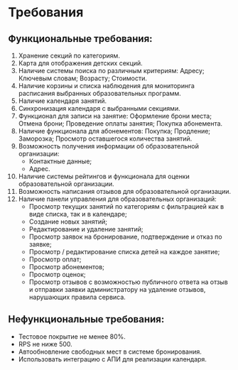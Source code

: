 # Требования

## Функциональные требования:

1. Хранение секций по категориям.
2. Карта для отображения детских секций.
3. Наличие системы поиска по различным критериям:
   Адресу;
   Ключевым словам;
   Возрасту;
   Стоимости.
4. Наличие корзины и списка наблюдения для мониторинга расписания выбранных образовательных программ.
5. Наличие календаря занятий.
6. Синхронизация календаря с выбранными секциями.
7. Функционал для записи на занятие:
   Оформление брони места;
   Отмена брони;
   Проведение оплаты занятия;
   Покупка абонемента.
8. Наличие функционала для абонементов:
   Покупка;
   Продление;
   Заморозка;
   Просмотр оставшегося количества занятий.
9. Возможность получения информации об образовательной организации:
   - Контактные данные;
   - Адрес.
10. Наличие системы рейтингов и функционала для оценки образовательной организации.
11. Возможность написания отзывов для образовательной организации.
12. Наличие панели управления для образовательных организаций:
    - Просмотр текущих занятий по категориям с фильтрацией как в виде списка, так и в календаре;
    - Создание новых занятий;
    - Редактирование и удаление занятий;
    - Просмотр заявок на бронирование, подтверждение и отказ по заявке;
    - Просмотр / редактирование списка детей на каждое занятие;
    - Просмотр оплат;
    - Просмотр абонементов;
    - Просмотр оценок;
    - Просмотр отзывов с возможностью публичного ответа на отзыв и отправки заявки администратору на удаление отзывов, нарушающих правила сервиса.

## Нефункциональные требования:
- Тестовое покрытие не менее 80%.
- RPS не ниже 500.
- Автообновление свободных мест в системе бронирования.
- Использовать интеграцию с АПИ для реализации календаря.
